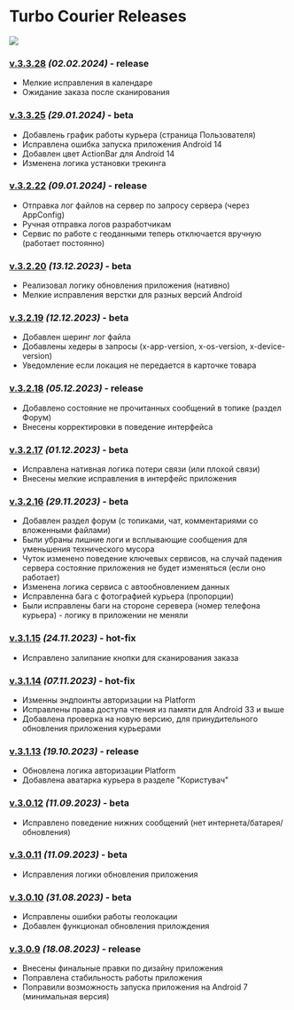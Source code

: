 # Turbo Courier Releases

<img src="https://github.com/melnikovae87/turbo_courier/releases/download/3.3.28/cover_3.3.28.png">

### [v.3.3.28](https://github.com/melnikovae87/turbo_courier/releases/download/3.3.28/turbo-app-release-3.3.28-02-02-2024.apk) _(02.02.2024)_ - release
  - Мелкие исправления в календаре
  - Ожидание заказа после сканирования

### [v.3.3.25](https://github.com/melnikovae87/turbo_courier/releases/download/3.3.25/turbo-app-release-3.3.25-30-01-2024.apk) _(29.01.2024)_ - beta
  - Добавлень график работы курьера (страница Пользователя)
  - Исправлена ошибка запуска приложения Android 14
  - Добавлен цвет ActionBar для Android 14
  - Изменена логика установки трекинга

### [v.3.2.22](https://github.com/melnikovae87/turbo_courier/releases/download/3.2.22/turbo-app-release-3.2.22-09-01-2024.apk) _(09.01.2024)_ - release
  - Отправка лог файлов на сервер по запросу сервера (через AppConfig)
  - Ручная отправка логов разработчикам
  - Сервис по работе с геоданными теперь отключается вручную (работает постоянно)

### [v.3.2.20](https://github.com/melnikovae87/turbo_courier/releases/download/3.2.20/turbo-app-release-3.2.20-13-12-2023.apk) _(13.12.2023)_ - beta
  - Реализовал логику обновления приложения (нативно)
  - Мелкие исправления верстки для разных версий Android

### [v.3.2.19](https://github.com/melnikovae87/turbo_courier/releases/download/3.2.19/turbo-app-release-3.2.19-12-12-2023.apk) _(12.12.2023)_ - beta
  - Добавлен шеринг лог файла
  - Добавлены хедеры в запросы (x-app-version, x-os-version, x-device-version)
  - Уведомление если локация не передается в карточке товара

### [v.3.2.18](https://github.com/melnikovae87/turbo_courier/releases/download/3.2.18/turbo-app-release-3.2.18-05-12-2023.apk) _(05.12.2023)_ - release
  - Добавлено состояние не прочитанных сообщений в топике (раздел Форум)
  - Внесены корректировки в поведение интерфейса

### [v.3.2.17](https://github.com/melnikovae87/turbo_courier/releases/download/3.2.17/turbo-app-release-3.2.17-01-12-2023.apk) _(01.12.2023)_ - beta
  - Исправлена нативная логика потери связи (или плохой связи)
  - Внесены мелкие исправления в интерфейс приложения

### [v.3.2.16](https://github.com/melnikovae87/turbo_courier/releases/download/3.2.16/turbo-app-release-3.2.16-29-11-2023.apk) _(29.11.2023)_ - beta
  - Добавлен раздел форум (с топиками, чат, комментариями со вложенными файлами)
  - Были убраны лишние логи и всплывающие сообщения для уменьшения технического мусора
  - Чуток изменено поведение ключевых сервисов, на случай падения сервера состояние приложения не будет изменяться (если оно работает)
  - Изменена логика сервиса с автообновлением данных
  - Исправленна бага с фотографией курьера (пропорции)
  - Были исправлены баги на стороне серевера (номер телефона курьера) - логику в приложении не меняли

### [v.3.1.15](https://github.com/melnikovae87/turbo_courier/releases/download/3.1.15/turbo-app-release-3.1.15-24-11-2023.apk) _(24.11.2023)_ - hot-fix
  - Исправлено залипание кнопки для сканирования заказа

### [v.3.1.14](https://github.com/melnikovae87/turbo_courier/releases/download/3.1.14/turbo-app-release-3.1.14-07-11-2023.apk) _(07.11.2023)_ - hot-fix
  - Изменны эндпоинты авторизации на Platform
  - Исправлены права доступа чтения из памяти для Android 33 и выше
  - Добавлена проверка на новую версию, для принудительного обновления приложения курьерами

### [v.3.1.13](https://github.com/melnikovae87/turbo_courier/releases/download/3.1.13/turbo-app-release-3.1.13-19-10-2023.apk) _(19.10.2023)_ - release
  - Обновлена логика авторизации Platform
  - Добавлена аватарка курьера в разделе "Користувач"

### [v.3.0.12](https://github.com/melnikovae87/turbo_courier/releases/download/3.0.12/turbo-app-release-3.0.12-06-09-2023.apk) _(11.09.2023)_ - beta
  - Исправлено поведение нижних сообщений (нет интернета/батарея/обновления)

### [v.3.0.11](https://github.com/melnikovae87/turbo_courier/releases/download/3.0.11/turbo-app-release-3.0.11-06-09-2023.apk) _(11.09.2023)_ - beta
  - Исправления логики обновления приложения

### [v.3.0.10](https://github.com/melnikovae87/turbo_courier/releases/download/3.0.10/turbo-app-release-3.0.10-31-08-2023.apk) _(31.08.2023)_ - beta
  - Исправлены ошибки работы геолокации
  - Добавлен функционал обновления прилождения

### [v.3.0.9](https://github.com/melnikovae87/turbo_courier/releases/download/release/turbo-app-release-3.0.9-18-08-2023.apk) _(18.08.2023)_ - release
  - Внесены финальные правки по дизайну приложения
  - Поправлена стабильность работы приложения
  - Поправили возможность запуска приложения на Android 7 (минимальная версия)
